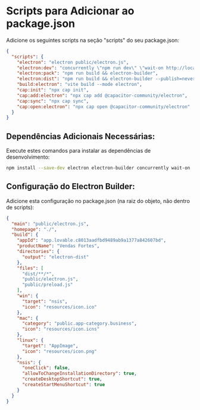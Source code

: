 
# Scripts para Adicionar ao package.json

Adicione os seguintes scripts na seção "scripts" do seu package.json:

```json
{
  "scripts": {
    "electron": "electron public/electron.js",
    "electron:dev": "concurrently \"npm run dev\" \"wait-on http://localhost:8080 && electron public/electron.js\"",
    "electron:pack": "npm run build && electron-builder",
    "electron:dist": "npm run build && electron-builder --publish=never",
    "build:electron": "vite build --mode electron",
    "cap:init": "npx cap init",
    "cap:add:electron": "npx cap add @capacitor-community/electron",
    "cap:sync": "npx cap sync",
    "cap:open:electron": "npx cap open @capacitor-community/electron"
  }
}
```

## Dependências Adicionais Necessárias:

Execute estes comandos para instalar as dependências de desenvolvimento:

```bash
npm install --save-dev electron electron-builder concurrently wait-on
```

## Configuração do Electron Builder:

Adicione esta configuração no package.json (na raiz do objeto, não dentro de scripts):

```json
{
  "main": "public/electron.js",
  "homepage": "./",
  "build": {
    "appId": "app.lovable.c8013aadfbd9489ab9a1377a842607bd",
    "productName": "Vendas Fortes",
    "directories": {
      "output": "electron-dist"
    },
    "files": [
      "dist/**/*",
      "public/electron.js",
      "public/preload.js"
    ],
    "win": {
      "target": "nsis",
      "icon": "resources/icon.ico"
    },
    "mac": {
      "category": "public.app-category.business",
      "icon": "resources/icon.icns"
    },
    "linux": {
      "target": "AppImage",
      "icon": "resources/icon.png"
    },
    "nsis": {
      "oneClick": false,
      "allowToChangeInstallationDirectory": true,
      "createDesktopShortcut": true,
      "createStartMenuShortcut": true
    }
  }
}
```
